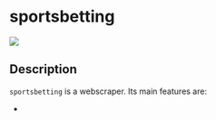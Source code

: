 # sportsbetting

[![](https://img.shields.io/badge/project-link-green)](./projects/javascript/sportsbetting.md)

## Description
`sportsbetting` is a webscraper. Its main features are:

- 



